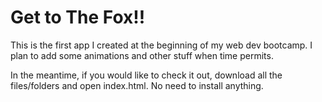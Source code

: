 # Get to The Fox!!

This is the first app I created at the beginning of my web dev bootcamp. I plan to add some animations and other stuff when time permits.

In the meantime, if you would like to check it out, download all the files/folders and open index.html. No need to install anything.

